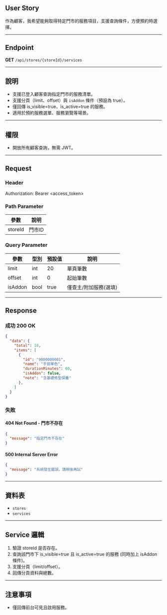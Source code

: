 ## User Story

作為顧客，我希望能夠取得特定門市的服務項目，支援查詢條件，方便預約時選擇。

---

## Endpoint

**GET** `/api/stores/{storeId}/services`

---

## 說明

- 支援已登入顧客查詢指定門市的服務清單。
- 支援分頁（limit、offset）與 `isAddon` 條件（預設為 true）。
- 僅回傳 is_visible=true、is_active=true 的服務。
- 適用於預約服務選單、服務瀏覽等場景。

---

## 權限

- 開放所有顧客查詢，無需 JWT。

---

## Request

### Header

Authorization: Bearer <access_token>

### Path Parameter

| 參數    | 說明   |
| ------- | ------ |
| storeId | 門市ID |

### Query Parameter

| 參數    | 型別 | 預設值 | 說明                  |
| ------- | ---- | ------ | --------------------- |
| limit   | int  | 20     | 單頁筆數              |
| offset  | int  | 0      | 起始筆數              |
| isAddon | bool | true   | 僅查主/附加服務(選填) |

---

## Response

### 成功 200 OK

```json
{
  "data": {
    "total": 10,
    "items": [
      {
        "id": "9000000001",
        "name": "手部單色",
        "durationMinutes": 60,
        "isAddon": false,
        "note": "含基礎修型保養"
      },
    ]
  }
}
```

### 失敗

#### 404 Not Found - 門市不存在

```json
{
  "message": "指定門市不存在"
}
```

#### 500 Internal Server Error

```json
{
  "message": "系統發生錯誤，請稍後再試"
}
```

---

## 資料表

- `stores`
- `services`

---

## Service 邏輯

1. 驗證 storeId 是否存在。
2. 查詢該門市下 is_visible=true 且 is_active=true 的服務 (同時加上 isAddon 條件)。
3. 支援分頁（limit/offset）。
4. 回傳分頁資料與總數。

---

## 注意事項

- 僅回傳前台可見且啟用服務。
